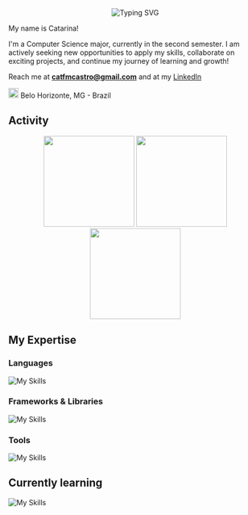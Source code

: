 <div align="center">

<img src="https://readme-typing-svg.demolab.com?font=Fira+Code&size=27&duration=2300&pause=1000&color=F74271&center=true&vCenter=true&width=435&height=40&lines=Hello!;Welcome+to+my+profile+%3A)" alt="Typing SVG" />

</div>

My name is Catarina!

I'm a Computer Science major, currently in the second semester. I am actively seeking new opportunities to apply my skills, collaborate on exciting projects, and continue my journey of learning and growth!

Reach me at **catfmcastro@gmail.com** and at my [LinkedIn](https://www.linkedin.com/in/catarina-f-m-castro-22376a273/)

<img src="https://i.imgur.com/iaD74Rp.png" width="20" height="20" > Belo Horizonte, MG - Brazil

## Activity
<div align="center">

<img height="180em" src="https://github-readme-stats.vercel.app/api?username=catfmcastro&show_icons=true&theme=radical"/>
<img height="180em" src="https://github-readme-stats.vercel.app/api/top-langs/?username=anuraghazra&layout=compact&theme=radical"/>

<img height="180em" src="http://github-profile-summary-cards.vercel.app/api/cards/profile-details?username=catfmcastro&theme=radical"/>
</div>

## My Expertise

### Languages
![My Skills](https://skillicons.dev/icons?i=java,js,html,css,c,cpp,arduino)

### Frameworks & Libraries
![My Skills](https://skillicons.dev/icons?i=react,nodejs,bootstrap)

### Tools
![My Skills](https://skillicons.dev/icons?i=git,github,vscode,figma,discord,)

## Currently learning
![My Skills](https://skillicons.dev/icons?i=py,linux,docker)


<!--![](http://github-profile-summary-cards.vercel.app/api/cards/profile-details?username=catfmcastro&theme=radical)-->

<!--
**catfmcastro/catfmcastro** is a ✨ _special_ ✨ repository because its `README.md` (this file) appears on your GitHub profile.

Here are some ideas to get you started:

- 🔭 I’m currently working on ...
- 🌱 I’m currently learning ...
- 👯 I’m looking to collaborate on ...
- 🤔 I’m looking for help with ...
- 💬 Ask me about ...
- 📫 How to reach me: ...
- 😄 Pronouns: ...
- ⚡ Fun fact: ...
-->
